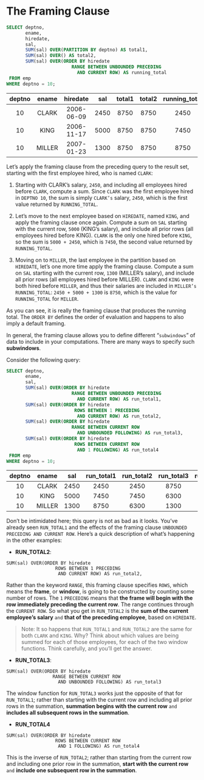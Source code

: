 # The Framing Clause

```SQL
SELECT deptno,
       ename,
       hiredate,
       sal,
       SUM(sal) OVER(PARTITION BY deptno) AS total1,
       SUM(sal) OVER() AS total2,
       SUM(sal) OVER(ORDER BY hiredate
                        RANGE BETWEEN UNBOUNDED PRECEDING
                          AND CURRENT ROW) AS running_total
 FROM emp
WHERE deptno = 10;
```

|deptno | ename  |  hiredate  | sal  | total1 | total2 | running_total|
|:-----:|:------:|:----------:|:----:|:------:|:------:|:------------:|
|    10 | CLARK  | 2006-06-09 | 2450 |   8750 |   8750 |          2450|
|    10 | KING   | 2006-11-17 | 5000 |   8750 |   8750 |          7450|
|    10 | MILLER | 2007-01-23 | 1300 |   8750 |   8750 |          8750|

Let’s apply the framing clause from the preceding query to the result set, starting with the first employee hired, who is named `CLARK`:

1. Starting with CLARK’s salary, `2450`, and including all employees hired before `CLARK`, compute a sum. Since `CLARK` was the first employee hired in `DEPTNO 10`, the sum is simply `CLARK’s` salary, `2450`, which is the first value returned by `RUNNING_TOTAL`.

2. Let’s move to the next employee based on `HIREDATE`, named `KING`, and apply the framing clause once again. Compute a sum on `SAL` starting with the current row, `5000` (KING’s salary), and include all prior rows (all employees hired before KING). `CLARK` is the only one hired before `KING`, so the sum is `5000 + 2450`, which is `7450`, the second value returned by `RUNNING_TOTAL`.

3. Moving on to `MILLER`, the last employee in the partition based on `HIREDATE`, let’s one more time apply the framing clause. Compute a sum on `SAL` starting with the current row, `1300` (MILLER’s salary), and include all prior rows (all employees hired before MILLER). `CLARK` and `KING` were both hired before `MILLER`, and thus their salaries are included in `MILLER’s RUNNING_TOTAL`: `2450 + 5000 + 1300` is `8750`, which is the value for `RUNNING_TOTAL` for `MILLER`.

As you can see, it is really the framing clause that produces the running total. The `ORDER BY` defines the order of evaluation and happens to also imply a default framing.

In general, the framing clause allows you to define different “`subwindows`” of data to include in your computations. There are many ways to specify such **subwindows**.

Consider the following query:

```SQL
SELECT deptno,
       ename,
       sal,
       SUM(sal) OVER(ORDER BY hiredate
                        RANGE BETWEEN UNBOUNDED PRECEDING
                          AND CURRENT ROW) AS run_total1,
       SUM(sal) OVER(ORDER BY hiredate
                         ROWS BETWEEN 1 PRECEDING
                          AND CURRENT ROW) AS run_total2,
       SUM(sal) OVER(ORDER BY hiredate
                        RANGE BETWEEN CURRENT ROW
                          AND UNBOUNDED FOLLOWING) AS run_total3,
       SUM(sal) OVER(ORDER BY hiredate
                         ROWS BETWEEN CURRENT ROW
                          AND 1 FOLLOWING) AS run_total4
 FROM emp
WHERE deptno = 10;
```

|deptno | ename  | sal  | run_total1 | run_total2 | run_total3 | run_total4|
|:-----:|:------:|:----:|:----------:|:----------:|:----------:|:---------:|
|    10 | CLARK  | 2450 |       2450 |       2450 |       8750 |       7450|
|    10 | KING   | 5000 |       7450 |       7450 |       6300 |       6300|
|    10 | MILLER | 1300 |       8750 |       6300 |       1300 |       1300|

Don’t be intimidated here; this query is not as bad as it looks. You’ve already seen `RUN_TOTAL1` and the effects of the framing clause `UNBOUNDED PRECEDING AND CURRENT ROW`. Here’s a quick description of what’s happening in the other examples:

- **RUN_TOTAL2**:

```console
SUM(sal) OVER(ORDER BY hiredate
                  ROWS BETWEEN 1 PRECEDING
                   AND CURRENT ROW) AS run_total2,
```

Rather than the keyword `RANGE`, this framing clause specifies `ROWS`, which means the **frame**, or **window**, is going to be constructed by counting some number of rows. The `1` `PRECEDING` means that **the frame will begin with the row immediately preceding the current row**. The range continues through the `CURRENT ROW`. So what you get in `RUN_TOTAL2` is the **sum of the current employee’s salary** `and` **that of the preceding employee**, based on `HIREDATE`.

>Note: It so happens that `RUN_TOTAL1` and `RUN_TOTAL2` are the same for both `CLARK` and `KING`. Why? Think about which values are being summed for each of those employees, for each of the two window functions. Think carefully, and you’ll get the answer.

- **RUN_TOTAL3**:

```console
SUM(sal) OVER(ORDER BY hiredate
                 RANGE BETWEEN CURRENT ROW
                   AND UNBOUNDED FOLLOWING) AS run_total3
```

The window function for `RUN_TOTAL3` works just the opposite of that for `RUN_TOTAL1`; rather than starting with the current row and including all prior rows in the summation, **summation begins with the current row** `and` **includes all subsequent rows in the summation**.

- **RUN_TOTAL4**

```console
SUM(sal) OVER(ORDER BY hiredate
                  ROWS BETWEEN CURRENT ROW
                   AND 1 FOLLOWING) AS run_total4
```

This is the inverse of `RUN_TOTAL2`; rather than starting from the current row and including one prior row in the summation, **start with the current row** `and` **include one subsequent row in the summation**.
